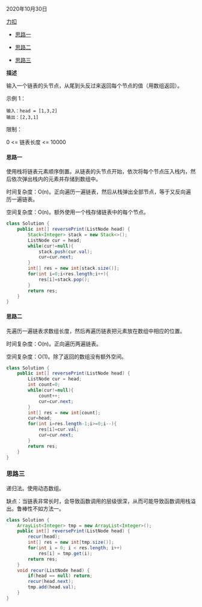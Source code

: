 2020年10月30日

[力扣](https://leetcode-cn.com/problems/cong-wei-dao-tou-da-yin-lian-biao-lcof/)

- [思路一](#思路一)

- [思路二](#思路二)

- [思路三](#思路三)

**描述**

输入一个链表的头节点，从尾到头反过来返回每个节点的值（用数组返回）。

示例 1：
```
输入：head = [1,3,2]
输出：[2,3,1]
```
限制：

0 <= 链表长度 <= 10000

#### 思路一

使用栈将链表元素顺序倒置。从链表的头节点开始，依次将每个节点压入栈内，然后依次弹出栈内的元素并存储到数组中。

时间复杂度：O(n)。正向遍历一遍链表，然后从栈弹出全部节点，等于又反向遍历一遍链表。

空间复杂度：O(n)。额外使用一个栈存储链表中的每个节点。

```java
class Solution {
    public int[] reversePrint(ListNode head) {
        Stack<Integer> stack = new Stack<>();
        ListNode cur = head;
        while(cur!=null){
            stack.push(cur.val);
            cur=cur.next;
        }
        int[] res = new int[stack.size()]; 
        for(int i=0;i<res.length;i++){
            res[i]=stack.pop();
        }
        return res;
    }
}
```

#### 思路二

先遍历一遍链表求数组长度，然后再遍历链表把元素放在数组中相应的位置。

时间复杂度：O(n)。正向遍历两遍链表。

空间复杂度：O(1)。除了返回的数组没有额外空间。

```java
class Solution {
    public int[] reversePrint(ListNode head) {
        ListNode cur = head;
        int count=0;
        while(cur!=null){
            count++;
            cur=cur.next;
        }
        int[] res = new int[count]; 
        cur=head;
        for(int i=res.length-1;i>=0;i--){
            res[i]=cur.val;
            cur=cur.next;
        }
        return res;
    }
}
```

### 思路三

递归法。使用动态数组。

缺点：当链表非常长时，会导致函数调用的层级很深，从而可能导致函数调用栈溢出。鲁棒性不如方法一。

```java
class Solution {
    ArrayList<Integer> tmp = new ArrayList<Integer>();
    public int[] reversePrint(ListNode head) {
        recur(head);
        int[] res = new int[tmp.size()];
        for(int i = 0; i < res.length; i++)
            res[i] = tmp.get(i);
        return res;
    }
    void recur(ListNode head) {
        if(head == null) return;
        recur(head.next);
        tmp.add(head.val);
    }
}
```
